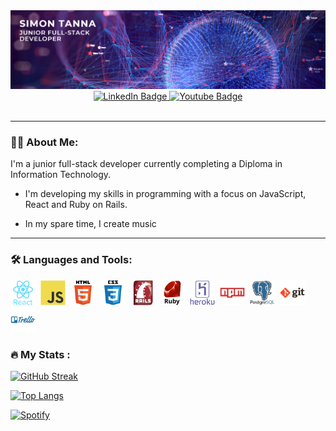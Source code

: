 <div id="header" align="center">
  <img src="./src/images/simon-banner.png"/>
  <div id="badges">
    <a href="http://https://www.linkedin.com/in/simon-tanna-117b75224/">
        <img src="https://img.shields.io/badge/LinkedIn-blue?style=for-the-badge&logo=linkedin&logoColor=white" alt="LinkedIn Badge"/>
    </a>
    <a href="https://www.instagram.com/simonptan/">
        <img src="https://img.shields.io/badge/Instagram-red?style=for-the-badge&logo=instagram&logoColor=white" alt="Youtube Badge"/>
    </a>
    </div>
    <img src="https://komarev.com/ghpvc/?username=simon-tanna&style=flat-square&color=blueviolet" alt=""/>
</div>

</div>

---

### :man_technologist: About Me:

I'm a junior full-stack developer currently completing a Diploma in Information Technology.

- I'm developing my skills in programming with a focus on JavaScript, React and Ruby on Rails.

- In my spare time, I create music

---

### :hammer_and_wrench: Languages and Tools:

<div>
  <img src="./src/images/react-original-wordmark.svg" title="React" alt="React" width="40" height="40"/>&nbsp;
  <img src="./src/images/javascript-original.svg" title="JS" alt="JS" width="40" height="40"/>&nbsp;
  <img src="./src/images/html5-original-wordmark.svg" title="HTML5" alt="HTML5" width="40" height="40"/>&nbsp;
  <img src="./src/images/css3-original-wordmark.svg" title="CSS3" alt="CSS3" width="40" height="40"/>&nbsp;
  <img src="./src/images/rails-original-wordmark.svg" title="Rails" alt="Rails" width="40" height="40"/>&nbsp;
  <img src="./src/images/ruby-original-wordmark.svg" title="Ruby" alt="Ruby" width="40" height="40"/>&nbsp;
  <img src="./src/images/heroku-original-wordmark.svg" title="Heroku" alt="Heroku" width="40" height="40"/>&nbsp;
  <!-- <img src="./src/images/nodejs-original-wordmark.svg" title="nodejs" alt="nodejs" width="40" height="40"/>&nbsp; -->
  <img src="./src/images/npm-original-wordmark.svg" title="NPM" alt="NPM" width="40" height="40"/>&nbsp;
  <img src="./src/images/postgresql-original-wordmark.svg" title="PostgreSQL" alt="PostgreSQL" width="40" height="40"/>&nbsp;
  <img src="./src/images/git-original-wordmark.svg" title="Git" alt="Git" width="40" height="40"/>&nbsp;
  <img src="./src/images/trello-plain-wordmark.svg" title="Trello" alt="Trello" width="40" height="40"/>&nbsp;
</div>

### :fire: My Stats :

[![GitHub Streak](http://github-readme-streak-stats.herokuapp.com?user=simon-tanna&theme=dark&background=000000)](https://git.io/streak-stats)

[![Top Langs](https://github-readme-stats.vercel.app/api/top-langs/?username=simon-tanna&layout=compact&theme=vision-friendly-dark)](https://github.com/anuraghazra/github-readme-stats)

[![Spotify](https://spotify-playlist-bc1wbez9g-gcab022109-coderacademy.vercel.app/)](https://open.spotify.com/user/tannabater)

<!--
**simon-tanna/simon-tanna** is a ✨ _special_ ✨ repository because its `README.md` (this file) appears on your GitHub profile.

Here are some ideas to get you started:

- 🔭 I’m currently working on ...
- 🌱 I’m currently learning ...
- 👯 I’m looking to collaborate on ...
- 🤔 I’m looking for help with ...
- 💬 Ask me about ...
- 📫 How to reach me: ...
- 😄 Pronouns: ...
- ⚡ Fun fact: ...
-->
